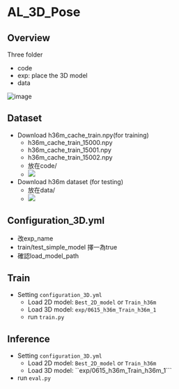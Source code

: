 # AL_3D_Pose

## Overview
Three folder
- code
- exp: place the 3D model
- data

![image](https://user-images.githubusercontent.com/72399747/176245611-8336d7b4-0853-4ec7-933a-abd1c6a38047.png)

## Dataset

- Download h36m_cache_train.npy(for training)
    - h36m_cache_train_15000.npy
    - h36m_cache_train_15001.npy
    - h36m_cache_train_15002.npy
    - 放在code/
    - ![](https://i.imgur.com/6rZ9bBY.png)
- Download h36m dataset (for testing)
    - 放在data/
    - ![](https://i.imgur.com/IBnJdyY.png)

## Configuration_3D.yml
- 改exp_name
- train/test_simple_model 擇一為true
- 確認load_model_path

## Train
- Setting ```configuration_3D.yml```
    - Load 2D model: ```Best_2D_model``` or ```Train_h36m``` 
    - Load 3D model: ```exp/0615_h36m_Train_h36m_1```
    - run ```train.py```
## Inference
- Setting ```configuration_3D.yml```
    - Load 2D model: ```Best_2D_model``` or ```Train_h36m``` 
    - Load 3D model: ``exp/0615_h36m_Train_h36m_1```
- run ```eval.py```
